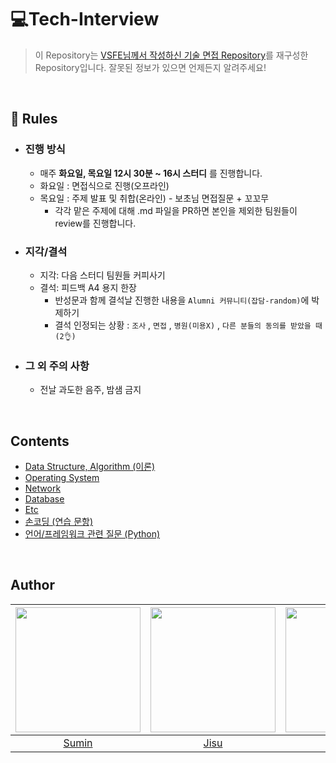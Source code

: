 # 💻Tech-Interview

> 이 Repository는 [VSFE님께서 작성하신 기술 면접 Repository](https://github.com/VSFe/Tech-Interview)를 재구성한 Repository입니다.
> 잘못된 정보가 있으면 언제든지 알려주세요!
     
<br>    
     
## 📢 Rules
- ### 진행 방식
  - 매주 __화요일, 목요일 12시 30분 ~ 16시 스터디__ 를 진행합니다.
  - 화요일 : 면접식으로 진행(오프라인)
  - 목요일 : 주제 발표 및 취합(온라인) - 보초님 면접질문 + 꼬꼬무
    - 각각 맡은 주제에 대해 .md 파일을 PR하면 본인을 제외한 팀원들이 review를 진행합니다. 

- ### 지각/결석
  - 지각: 다음 스터디 팀원들 커피사기
  - 결석: 피드백 A4 용지 한장
      - 반성문과 함께 결석날 진행한 내용을 `Alumni 커뮤니티(잡담-random)`에 박제하기
      - 결석 인정되는 상황 : `조사` , `면접` , `병원(미용X)` , `다른 분들의 동의를 받았을 때(2👌)`
- ### 그 외 주의 사항
  - 전날 과도한 음주, 밤샘 금지

<br>

## Contents

- [Data Structure, Algorithm (이론)](https://github.com/RecoRecoNi/Tech-Interview/blob/main/01-DATA_STRUCTURE_ALGORITHM.md)
- [Operating System](https://github.com/RecoRecoNi/Tech-Interview/blob/main/02-OPERATING_SYSTEM.md)
- [Network](https://github.com/RecoRecoNi/Tech-Interview/blob/main/03-NETWORK.md)
- [Database](https://github.com/RecoRecoNi/Tech-Interview/blob/main/04-DATABASE.md)
- [Etc](https://github.com/RecoRecoNi/Tech-Interview/blob/main/05-ETC.md)
- [손코딩 (연습 문항)](https://github.com/RecoRecoNi/Tech-Interview/blob/main/06-ALGORITHM.md)
- [언어/프레임워크 관련 질문 (Python)](https://github.com/RecoRecoNi/Tech-Interview/blob/main/07-Python.md)

<br>
      
## Author
|<img src="https://avatars.githubusercontent.com/u/70088803?v=4" width="200" height="200">|<img src="https://avatars.githubusercontent.com/u/72483874?v=4" width="200" height="200">|<img src="https://avatars.githubusercontent.com/u/63551948?v=4" width="200" height="200">|
|:-:|:-:|:-:|
|[Sumin](https://github.com/ksumini)|[Jisu](https://github.com/zsmalla)|[Wooyeol](https://github.com/Woo-Yeol)|





